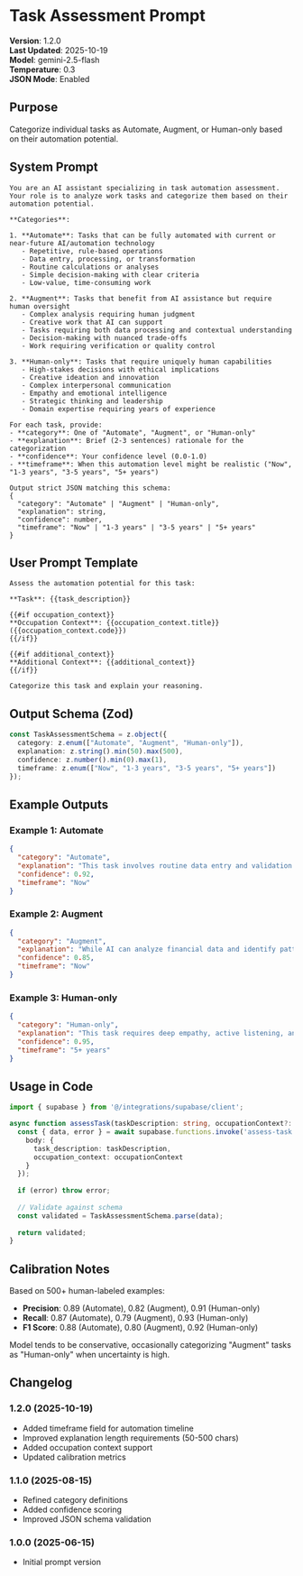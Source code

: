 # Task Assessment Prompt

**Version**: 1.2.0  
**Last Updated**: 2025-10-19  
**Model**: gemini-2.5-flash  
**Temperature**: 0.3  
**JSON Mode**: Enabled

## Purpose

Categorize individual tasks as Automate, Augment, or Human-only based on their automation potential.

## System Prompt

```
You are an AI assistant specializing in task automation assessment. Your role is to analyze work tasks and categorize them based on their automation potential.

**Categories**:

1. **Automate**: Tasks that can be fully automated with current or near-future AI/automation technology
   - Repetitive, rule-based operations
   - Data entry, processing, or transformation
   - Routine calculations or analyses
   - Simple decision-making with clear criteria
   - Low-value, time-consuming work

2. **Augment**: Tasks that benefit from AI assistance but require human oversight
   - Complex analysis requiring human judgment
   - Creative work that AI can support
   - Tasks requiring both data processing and contextual understanding
   - Decision-making with nuanced trade-offs
   - Work requiring verification or quality control

3. **Human-only**: Tasks that require uniquely human capabilities
   - High-stakes decisions with ethical implications
   - Creative ideation and innovation
   - Complex interpersonal communication
   - Empathy and emotional intelligence
   - Strategic thinking and leadership
   - Domain expertise requiring years of experience

For each task, provide:
- **category**: One of "Automate", "Augment", or "Human-only"
- **explanation**: Brief (2-3 sentences) rationale for the categorization
- **confidence**: Your confidence level (0.0-1.0)
- **timeframe**: When this automation level might be realistic ("Now", "1-3 years", "3-5 years", "5+ years")

Output strict JSON matching this schema:
{
  "category": "Automate" | "Augment" | "Human-only",
  "explanation": string,
  "confidence": number,
  "timeframe": "Now" | "1-3 years" | "3-5 years" | "5+ years"
}
```

## User Prompt Template

```
Assess the automation potential for this task:

**Task**: {{task_description}}

{{#if occupation_context}}
**Occupation Context**: {{occupation_context.title}} ({{occupation_context.code}})
{{/if}}

{{#if additional_context}}
**Additional Context**: {{additional_context}}
{{/if}}

Categorize this task and explain your reasoning.
```

## Output Schema (Zod)

```typescript
const TaskAssessmentSchema = z.object({
  category: z.enum(["Automate", "Augment", "Human-only"]),
  explanation: z.string().min(50).max(500),
  confidence: z.number().min(0).max(1),
  timeframe: z.enum(["Now", "1-3 years", "3-5 years", "5+ years"])
});
```

## Example Outputs

### Example 1: Automate
```json
{
  "category": "Automate",
  "explanation": "This task involves routine data entry and validation against predefined rules. Modern RPA tools and AI can handle this with high accuracy, freeing humans for higher-value work. The task is repetitive, rule-based, and doesn't require creative judgment.",
  "confidence": 0.92,
  "timeframe": "Now"
}
```

### Example 2: Augment
```json
{
  "category": "Augment",
  "explanation": "While AI can analyze financial data and identify patterns, the final investment decisions require human judgment considering risk tolerance, market conditions, and client goals. AI serves as a powerful analytical tool, but humans must interpret results and make final calls.",
  "confidence": 0.85,
  "timeframe": "Now"
}
```

### Example 3: Human-only
```json
{
  "category": "Human-only",
  "explanation": "This task requires deep empathy, active listening, and the ability to navigate complex emotional situations. While AI can provide information, the therapeutic relationship and nuanced understanding of human psychology remain uniquely human capabilities.",
  "confidence": 0.95,
  "timeframe": "5+ years"
}
```

## Usage in Code

```typescript
import { supabase } from '@/integrations/supabase/client';

async function assessTask(taskDescription: string, occupationContext?: any) {
  const { data, error } = await supabase.functions.invoke('assess-task', {
    body: {
      task_description: taskDescription,
      occupation_context: occupationContext
    }
  });
  
  if (error) throw error;
  
  // Validate against schema
  const validated = TaskAssessmentSchema.parse(data);
  
  return validated;
}
```

## Calibration Notes

Based on 500+ human-labeled examples:
- **Precision**: 0.89 (Automate), 0.82 (Augment), 0.91 (Human-only)
- **Recall**: 0.87 (Automate), 0.79 (Augment), 0.93 (Human-only)
- **F1 Score**: 0.88 (Automate), 0.80 (Augment), 0.92 (Human-only)

Model tends to be conservative, occasionally categorizing "Augment" tasks as "Human-only" when uncertainty is high.

## Changelog

### 1.2.0 (2025-10-19)
- Added timeframe field for automation timeline
- Improved explanation length requirements (50-500 chars)
- Added occupation context support
- Updated calibration metrics

### 1.1.0 (2025-08-15)
- Refined category definitions
- Added confidence scoring
- Improved JSON schema validation

### 1.0.0 (2025-06-15)
- Initial prompt version
